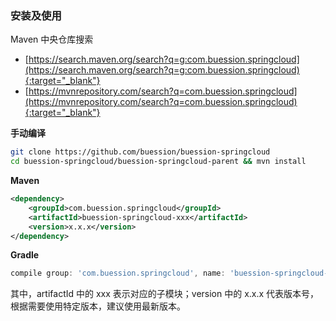 ### 安装及使用

Maven 中央仓库搜索

- [https://search.maven.org/search?q=g:com.buession.springcloud](https://search.maven.org/search?q=g:com.buession.springcloud){:target="_blank"}
- [https://mvnrepository.com/search?q=com.buession.springcloud](https://mvnrepository.com/search?q=com.buession.springcloud){:target="_blank"}

**手动编译**

```bash
git clone https://github.com/buession/buession-springcloud
cd buession-springcloud/buession-springcloud-parent && mvn install
```

**Maven**

```xml
<dependency>
    <groupId>com.buession.springcloud</groupId>
    <artifactId>buession-springcloud-xxx</artifactId>
    <version>x.x.x</version>
</dependency>
```

**Gradle**

```gradle
compile group: 'com.buession.springcloud', name: 'buession-springcloud-xxx', version: 'x.x.x'
```

其中，artifactId 中的 xxx 表示对应的子模块；version 中的 x.x.x 代表版本号，根据需要使用特定版本，建议使用最新版本。